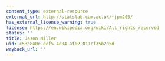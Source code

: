 ```yaml
---
content_type: external-resource
external_url: http://statslab.cam.ac.uk/~jpm205/
has_external_license_warning: true
license: https://en.wikipedia.org/wiki/All_rights_reserved
status: ''
title: Jason Miller
uid: c53c8a0e-def5-4d04-af02-011cf35b2d5d
wayback_url: ''
---
```

